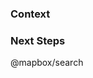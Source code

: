 ### Context
<!-- Helpful Info: -->
<!-- * Background -->
<!-- * How to replicate it / where you saw it -->
<!-- * Expected Result -->
<!-- * Actual result with copied error message -->

### Next Steps
<!-- Helpful Info: -->
<!-- * What you've already done to resolve/understand it -->
<!-- * Potential fix or path to explore -->

@mapbox/search
